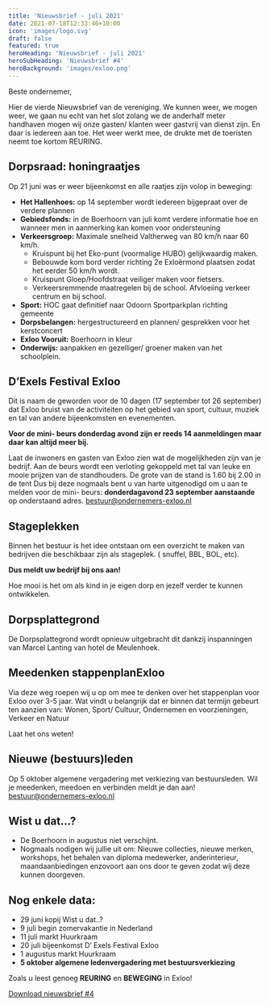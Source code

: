 ```yaml
---
title: 'Nieuwsbrief - juli 2021'
date: 2021-07-18T12:33:46+10:00
icon: 'images/logo.svg'
draft: false
featured: true
heroHeading: 'Nieuwsbrief - juli 2021'
heroSubHeading: 'Nieuwsbrief #4'
heroBackground: 'images/exloo.png'
---
```


Beste ondernemer,

Hier de vierde Nieuwsbrief van de vereniging. We kunnen weer, we mogen weer, we gaan nu echt van het slot zolang we de anderhalf meter handhaven mogen wij onze gasten/ klanten weer gastvrij van dienst zijn. En daar is iedereen aan toe. Het weer werkt mee, de drukte met de toeristen neemt toe
kortom REURING.

## Dorpsraad: honingraatjes
Op 21 juni was er weer bijeenkomst en alle raatjes zijn
volop in beweging:
- **Het Hallenhoes:** op 14 september wordt iedereen bijgepraat over de verdere plannen
- **Gebiedsfonds:** in de Boerhoorn van juli komt verdere informatie hoe en wanneer men in aanmerking kan komen voor ondersteuning
- **Verkeersgroep:** Maximale snelheid Valtherweg
van 80 km/h naar 60 km/h.
  - Kruispunt bij het Eko-punt (voormalige HUBO) gelijkwaardig maken.
  - Bebouwde kom bord verder richting 2e Exloërmond plaatsen zodat het eerder 50 km/h wordt.
  - Kruispunt Gloep/Hoofdstraat veiliger maken voor fietsers.
  - Verkeersremmende maatregelen bij de school. Afvloeiing verkeer centrum en bij school.
- **Sport:** HOC gaat definitief naar Odoorn Sportparkplan richting gemeente
- **Dorpsbelangen:** hergestructureerd en plannen/ gesprekken voor het kerstconcert
- **Exloo Vooruit:** Boerhoorn in kleur
- **Onderwijs:** aanpakken en gezelliger/ groener maken van het schoolplein.

## D’Exels Festival Exloo
Dit is naam de geworden voor de 10 dagen (17 september tot 26 september) dat Exloo bruist van de activiteiten op het gebied van sport, cultuur, muziek en tal van andere bijeenkomsten en evenementen.

**Voor de mini- beurs donderdag avond zijn er
reeds 14 aanmeldingen maar daar kan altijd meer
bij.**

Laat de inwoners en gasten van Exloo zien wat de
mogelijkheden zijn van je bedrijf.
Aan de beurs wordt een verloting gekoppeld met tal van leuke en mooie prijzen van de standhouders.
De grote van de stand is 1.60 bij 2.00 in de tent
Dus bij deze nogmaals bent u van harte uitgenodigd om u aan te melden voor de mini- beurs:
**donderdagavond 23 september aanstaande**
op onderstaand adres.
bestuur@ondernemers-exloo.nl

## Stageplekken
Binnen het bestuur is het idee ontstaan om een overzicht te maken van bedrijven die beschikbaar zijn als stageplek. ( snuffel, BBL, BOL, etc).

**Dus meldt uw bedrijf bij ons aan!**

Hoe mooi is het om als kind in je eigen dorp en jezelf verder te kunnen ontwikkelen.

## Dorpsplattegrond
De Dorpsplattegrond wordt opnieuw uitgebracht dit dankzij inspanningen van Marcel Lanting van hotel de Meulenhoek.

## Meedenken stappenplanExloo
Via deze weg roepen wij u op om mee te denken over het stappenplan voor Exloo over 3-5 jaar.
Wat vindt u belangrijk dat er binnen dat termijn gebeurt ten aanzien van:
Wonen, Sport/ Cultuur, Ondernemen en voorzieningen, Verkeer en Natuur

Laat het ons weten!

## Nieuwe (bestuurs)leden
Op 5 oktober algemene vergadering met verkiezing van bestuursleden. Wil je meedenken, meedoen en verbinden meldt je dan aan! bestuur@ondernemers-exloo.nl

## Wist u dat...?
- De Boerhoorn in augustus niet verschijnt.
- Nogmaals nodigen wij jullie uit om:
Nieuwe collecties, nieuwe merken, workshops, het behalen van diploma medewerker, anderinterieur, maandaanbiedingen enzovoort aan ons door te geven zodat wij deze kunnen doorgeven.
## Nog enkele data:
- 29 juni kopij Wist u dat..?
- 9 juli begin zomervakantie in Nederland
- 11 juli markt Huurkraam
- 20 juli bijeenkomst D’ Exels Festival Exloo
- 1 augustus markt Huurkraam
- **5 oktober algemene ledenvergadering met bestuursverkiezing**

Zoals u leest genoeg **REURING** en **BEWEGING** in Exloo!

[Download nieuwsbrief #4](../../documenten/nieuwsbrieven/Nieuwsbrief_04.pdf)
